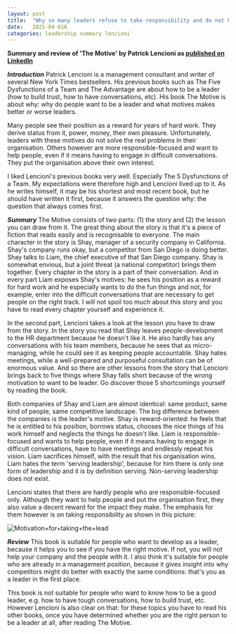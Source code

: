 ```yaml
---
layout: post
title:  "Why so many leaders refuse to take responsibility and do not help their organisation at all"
date:   2021-04-016
categories: leadership summary lencioni
---
```



**Summary and review of 'The Motive' by Patrick Lencioni as [published on LinkedIn](https://www.linkedin.com/pulse/why-so-many-leaders-refuse-take-responsibility-do-help-de-ruiter/?trackingId=Aowaau2dQdun9I59PP1zrQ%3D%3D)**

***Introduction***
Patrick Lencioni is a management consultant and writer of several New York Times bestsellers. His previous books such as The Five Dysfunctions of a Team and The Advantage are about how to be a leader (how to build trust, how to have conversations, etc). His book The Motive is about why: why do people want to be a leader and what motives makes better or worse leaders. 

Many people see their position as a reward for years of hard work. They derive status from it, power, money, their own pleasure. Unfortunately, leaders with these motives do not solve the real problems in their organisation. Others however are more responsible-focused and want to help people, even if it means having to engage in difficult conversations. They put the organisation above their own interest. 

I liked Lencioni's previous books very well. Especially The 5 Dysfunctions of a Team. My expectations were therefore high and Lencioni lived up to it. As he writes himself, it may be his shortest and most recent book, but he should have written it first, because it answers the question why: the question that always comes first. 

***Summary***
The Motive consists of two parts: (1) the story and (2) the lesson you can draw from it. The great thing about the story is that it's a piece of fiction that reads easily and is recognisable to everyone. The main character in the story is Shay, manager of a security company in California. Shay's company runs okay, but a competitor from San Diego is doing better. Shay talks to Liam, the chief executive of that San Diego company. Shay is somewhat envious, but a joint threat (a national competitor) brings them together. Every chapter in the story is a part of their conversation. And in every part Liam exposes Shay's motives: he sees his position as a reward for hard work and he especially wants to do the fun things and not, for example, enter into the difficult conversations that are necessary to get people on the right track. I will not spoil too much about this story and you have to read every chapter yourself and experience it. 

In the second part, Lencioni takes a look at the lesson you have to draw from the story. In the story you read that Shay leaves people-development to the HR department because he doesn't like it. He also hardly has any conversations with his team members, because he sees that as micro-managing, while he could see it as keeping people accountable. Shay hates meetings, while a well-prepared and purposeful consultation can be of enormous value. And so there are other lessons from the story that Lencioni brings back to five things where Shay falls short because of the wrong motivation to want to be leader. Go discover those 5 shortcomings yourself by reading the book. 

Both companies of Shay and Liam are almost identical: same product, same kind of people, same competitive landscape. The big difference between the companies is the leader's motive. Shay is reward-oriented: he feels that he is entitled to his position, borrows status, chooses the nice things of his work himself and neglects the things he doesn't like. Liam is responsible-focused and wants to help people, even if it means having to engage in difficult conversations, have to have meetings and endlessly repeat his vision. Liam sacrifices himself, with the result that his organisation wins. Liam hates the term 'serving leadership', because for him there is only one form of leadership and it is by definition serving. Non-serving leadership does not exist. 

Lencioni states that there are hardly people who are responsible-focused only. Although they want to help people and put the organisation first, they also value a decent reward for the impact they make. The emphasis for them however is on taking responsibility as shown in this picture: 

![Motivation+for+taking+the+lead](https://user-images.githubusercontent.com/5676977/134813347-858e7e62-ae6f-45de-bc82-3d8d482f5dda.jpeg)

***Review*** 
This book is suitable for people who want to develop as a leader, because it helps you to see if you have the right motive. If not, you will not help your company and the people with it. I also think it's suitable for people who are already in a management position, because it gives insight into why competitors might do better with exactly the same conditions: that's you as a leader in the first place. 

This book is not suitable for people who want to know how  to be a good leader, e.g. how to have tough conversations, how to build trust, etc. However Lencioni is also clear on that: for these topics you have to read his other books, once you have determined whether you are the right person to be a leader at all, after reading The Motive. 
